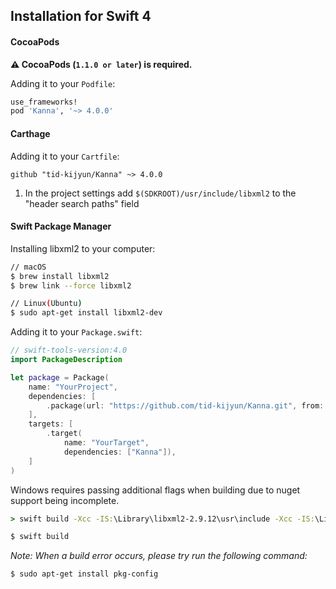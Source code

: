 ## Installation for Swift 4
#### CocoaPods
**:warning: CocoaPods (`1.1.0 or later`) is required.**

Adding it to your `Podfile`:
```ruby
use_frameworks!
pod 'Kanna', '~> 4.0.0'
```

#### Carthage
Adding it to your `Cartfile`:

```ogdl
github "tid-kijyun/Kanna" ~> 4.0.0
```

1. In the project settings add `$(SDKROOT)/usr/include/libxml2` to the "header search paths" field

#### Swift Package Manager

Installing libxml2 to your computer:

```bash
// macOS
$ brew install libxml2
$ brew link --force libxml2

// Linux(Ubuntu)
$ sudo apt-get install libxml2-dev
```

Adding it to your `Package.swift`:

```swift
// swift-tools-version:4.0
import PackageDescription

let package = Package(
    name: "YourProject",
    dependencies: [
        .package(url: "https://github.com/tid-kijyun/Kanna.git", from: "4.0.0")
    ],
    targets: [
        .target(
            name: "YourTarget",
            dependencies: ["Kanna"]),
    ]
)
```

Windows requires passing additional flags when building due to nuget support being incomplete.

```cmd
> swift build -Xcc -IS:\Library\libxml2-2.9.12\usr\include -Xcc -IS:\Library\libxml2-2.9.12\usr\include\libxml2 -Xlinker -LS:\Library\libxml2-2.9.12\usr\lib\x64
```

```bash
$ swift build
```

*Note: When a build error occurs, please try run the following command:*
```bash
$ sudo apt-get install pkg-config
```

